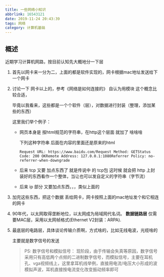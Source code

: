 ```yaml
---
title: 一些网络小知识
abbrlink: 16543121
date: 2019-11-24 20:43:39
tags: 网络
category: 计算机基础
---
```


## 概述

近期学习计算机网路，按目前认知先大概地分一下层

1. 首先以网卡来一分为二，上面的都是软件实现的，网卡根据mac地址发送给下一个网卡

2. 讨论一下 网卡以上的，参考《网络是如何连接的》 自认为用模块 这个概念比较合适，

   毕竟以我看来，这些都是一个个软件（层），对数据进行封装（整理，添加某些的东西）

   这里我们举个例子：

   - 网页本身是 按html规范的字符串，在http这个层面 就加了 啥啥啥

     下列这种字符串 后面在内容的里面还是原来的html

     ```
     Request URL: https://www.baidu.com/Request Method: GETStatus Code: 200 OKRemote Address: 127.0.0.1:1080Referrer Policy: no-referrer-when-downgrade
     ```

   - 后来 tcp 又要 加点东西了
     就是传说中 的 tcp包 这时候 就会把 http 上封装好的东西看作一个整体，当让也可以发自定义的字符串（字节流）

   - 后来 ip 部分 又要加点东西，，，类似上面的

3. 加完这些东西，把这个数据 丢给网卡，网卡按照上面的mac地址发个和它相连的网卡

4. 90年代，以太网取得垄断地位，以太网成为局域网代名词。
   **数据链路层**
   仅需要MAC层，采用以太网帧格式(Ethernet V2封装：ARPA).

5. 最底层的电路层，具体谈论传输介质啊，方式啥的，比如无线电波，光缆啥的

   主要就是数字信号的发送

   > PS: 数字信号和模拟信号：
   > 现阶段，由于传输会失真等原因，数字信号采用只有高低两个点频的二进制数字信号，而模拟信号，主要在耳机孔、vga视频线上，这里拿耳机线举例，直接用电流/电压大小形成的波模拟声波，耳机直接按电流变化改变振动频率即可